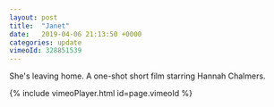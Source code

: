 ```yaml
---
layout: post
title:  "Janet"
date:   2019-04-06 21:13:50 +0000
categories: update
vimeoId: 328851539
---
```


She's leaving home. A one-shot short film starring Hannah Chalmers.

{% include vimeoPlayer.html id=page.vimeoId %}